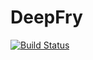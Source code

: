 # DeepFry

[![Build Status](https://github.com/username/DeepFry.jl/actions/workflows/CI.yml/badge.svg?branch=main)](https://github.com/username/DeepFry.jl/actions/workflows/CI.yml?query=branch%3Amain)
